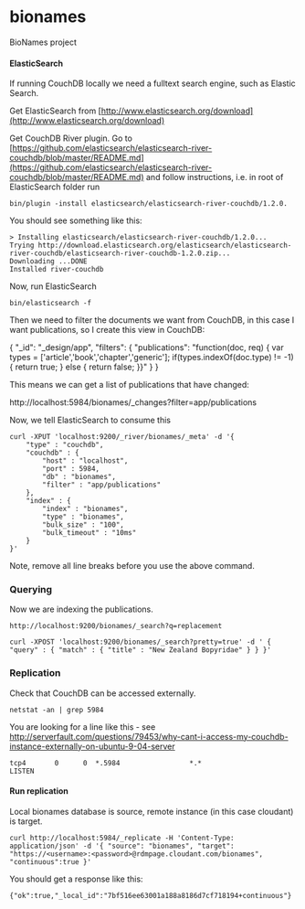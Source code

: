 bionames
========

BioNames project



#### ElasticSearch

If running CouchDB locally we need a fulltext search engine, such as Elastic Search.

Get ElasticSearch from [http://www.elasticsearch.org/download](http://www.elasticsearch.org/download)

Get CouchDB River plugin. Go to [https://github.com/elasticsearch/elasticsearch-river-couchdb/blob/master/README.md](https://github.com/elasticsearch/elasticsearch-river-couchdb/blob/master/README.md)
and follow instructions, i.e. in root of ElasticSearch folder run

    bin/plugin -install elasticsearch/elasticsearch-river-couchdb/1.2.0.
    
You should see something like this:

	> Installing elasticsearch/elasticsearch-river-couchdb/1.2.0...
	Trying http://download.elasticsearch.org/elasticsearch/elasticsearch-river-couchdb/elasticsearch-river-couchdb-1.2.0.zip...
	Downloading ...DONE
	Installed river-couchdb

Now, run ElasticSearch

	bin/elasticsearch -f
	
Then we need to filter the documents we want from CouchDB, in this case I want publications, so I create this view in CouchDB:

{
   "_id": "_design/app",
   "filters": {
       "publications": "function(doc, req) { var types = ['article','book','chapter','generic']; if(types.indexOf(doc.type) != -1) { return true; } else { return false; }}"
   }
}

This means we can get a list of publications that have changed:

http://localhost:5984/bionames/_changes?filter=app/publications

Now, we tell ElasticSearch to consume this

	curl -XPUT 'localhost:9200/_river/bionames/_meta' -d '{
		"type" : "couchdb",
		"couchdb" : {
			"host" : "localhost",
			"port" : 5984,
			"db" : "bionames",
			"filter" : "app/publications"
		},
		"index" : {
			"index" : "bionames",
			"type" : "bionames",
			"bulk_size" : "100",
			"bulk_timeout" : "10ms"
		}
	}'

Note, remove all line breaks before you use the above command.

### Querying

Now we are indexing the publications.

	http://localhost:9200/bionames/_search?q=replacement

	curl -XPOST 'localhost:9200/bionames/_search?pretty=true' -d ' { "query" : { "match" : { "title" : "New Zealand Bopyridae" } } }'
	
### Replication
	
Check that CouchDB can be accessed externally.


	netstat -an | grep 5984


You are looking for a line like this - see http://serverfault.com/questions/79453/why-cant-i-access-my-couchdb-instance-externally-on-ubuntu-9-04-server


	tcp4       0      0  *.5984                 *.*                    LISTEN     


#### Run replication

Local bionames database is source, remote instance (in this case cloudant) is target.


	curl http://localhost:5984/_replicate -H 'Content-Type: application/json' -d '{ "source": "bionames", "target": "https://<username>:<password>@rdmpage.cloudant.com/bionames", "continuous":true }'


You should get a response like this:


	{"ok":true,"_local_id":"7bf516ee63001a188a8186d7cf718194+continuous"}

